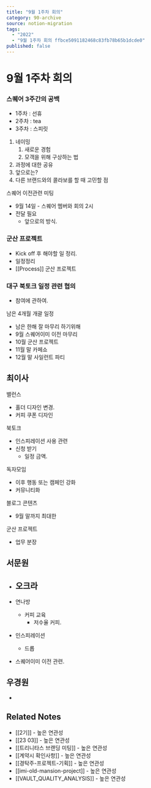 ```yaml
---
title: "9월 1주차 회의"
category: 90-archive
source: notion-migration
tags:
  - "2022"
  - "9월 1주차 회의 ffbce5091182468c83fb78b65b1dcde0"
published: false
---
```


# 9월 1주차 회의

### 스퀘어 3주간의 공백

* 1주차 : 선휴
* 2주차 : tea
* 3주차 : 스피릿

1. 네이밍
   1. 새로운 경험
   2. 모객을 위해 구상하는 법
2. 과정에 대한 공유
3. 앞으로는?
4. 다른 브랜드와의 콜라보를 할 때 고민할 점

스퀘어 이전관련 미팅

* 9월 14일 - 스퀘어 멤버와 회의 2시
* 전달 필요
  * 앞으로의 방식.

### 군산 프로젝트

* Kick off 후 해야할 일 정리.
* 일정정리
* [[Process]] 군산 프로젝트

### 대구 북토크 일정 관련 협의

* 참여에 관하여.

남은 4개월 개괄 일정

* 남은 한해 잘 마무리 하기위해
* 9월 스퀘어이미 이전 마무리
* 10월 군산 프로젝트
* 11월 말 카페쇼
* 12월 말 사일런트 파티

## 최이사

밸런스

* 홀더 디자인 변경.
* 커피 쿠폰 디자인

북토크

* 인스피레이션 사용 관련
* 신청 받기
  * 일정 금액.

독자모임

* 이후 행동 또는 캠페인 강화
* 커뮤니티화

블로그 콘텐츠

* 9월 말까지 최대한

군산 프로젝트

* 업무 분장

## 서문원

* ## 오크라

* 연나방
  * 커피 교육
    * 저수율 커피.

* 인스피레이션
  * 드롭

* 스퀘어이미 이전 관련.

## 우경원

*

## Related Notes
- [[2기]] - 높은 연관성
- [[23 03]] - 높은 연관성
- [[트리니타스 브랜딩 미팅]] - 높은 연관성
- [[계약시 확인사항]] - 높은 연관성
- [[경탁주-프로젝트-기획]] - 높은 연관성
- [[imi-old-mansion-project]] - 높은 연관성
- [[VAULT_QUALITY_ANALYSIS]] - 높은 연관성
